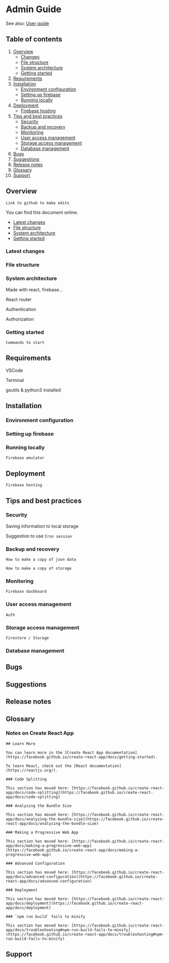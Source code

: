 # Admin Guide

See also: [User guide](https://github.com/handshou/todolist/blob/main/README.md)

## Table of contents

1. [Overview](#overview)
   - [Changes](#latest-changes)
   - [File structure](#file-structure)
   - [System architecture](#system-architecture)
   - [Getting started](#getting-started)
1. [Requirements](#requirements)
1. [Installation](#installation)
   - [Environment configuration](#environment-configuration)
   - [Setting up firebase](#setting-up-firebase)
   - [Running locally](#running-locally)
1. [Deployment](#deployment)
   - [Firebase hosting](#firebase-hosting)
1. [Tips and best practices](#tips-and-best-practices)
    - [Security](#security)
    - [Backup and recovery](#backup-and-recovery)
    - [Monitoring](#monitoring)
    - [User access management](#user-access-management)
    - [Storage access management](#storage-access-management)
    - [Database management](#database-management)
1. [Bugs](#bugs)
1. [Suggestions](#suggestions)
1. [Release notes](#release-notes)
1. [Glossary](#glossary)
1. [Support](#support)

## Overview

`Link to github to make edits`

You can find this document online.

- [Latest changes](#latest-changes)
- [File structure](#file-structure)
- [System architecture](#system-architecture)
- [Getting started](#getting-started)

### Latest changes

### File structure

### System architecture

Made with react, firebase...

React router

Authentication

Authorization

### Getting started

`Commands to start`

## Requirements

VSCode

Terminal

gsutils & python3 installed

## Installation

### Environment configuration

### Setting up firebase

### Running locally

`Firebase emulator`

## Deployment

`Firebase hosting`

## Tips and best practices

### Security

Saving information to local storage

Suggestion to use `Iron session`

### Backup and recovery

`How to make a copy of json data`

`How to make a copy of storage`

### Monitoring

`Firebase dashboard`

### User access management

`Auth`

### Storage access management

`Firestore / Storage`

### Database management

## Bugs

## Suggestions

## Release notes

## Glossary

### Notes on Create React App

```
## Learn More

You can learn more in the [Create React App documentation](https://facebook.github.io/create-react-app/docs/getting-started).

To learn React, check out the [React documentation](https://reactjs.org/).

### Code Splitting

This section has moved here: [https://facebook.github.io/create-react-app/docs/code-splitting](https://facebook.github.io/create-react-app/docs/code-splitting)

### Analyzing the Bundle Size

This section has moved here: [https://facebook.github.io/create-react-app/docs/analyzing-the-bundle-size](https://facebook.github.io/create-react-app/docs/analyzing-the-bundle-size)

### Making a Progressive Web App

This section has moved here: [https://facebook.github.io/create-react-app/docs/making-a-progressive-web-app](https://facebook.github.io/create-react-app/docs/making-a-progressive-web-app)

### Advanced Configuration

This section has moved here: [https://facebook.github.io/create-react-app/docs/advanced-configuration](https://facebook.github.io/create-react-app/docs/advanced-configuration)

### Deployment

This section has moved here: [https://facebook.github.io/create-react-app/docs/deployment](https://facebook.github.io/create-react-app/docs/deployment)

### `npm run build` fails to minify

This section has moved here: [https://facebook.github.io/create-react-app/docs/troubleshooting#npm-run-build-fails-to-minify](https://facebook.github.io/create-react-app/docs/troubleshooting#npm-run-build-fails-to-minify)
```

## Support
